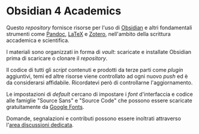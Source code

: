 # Obsidian 4 Academics

Questo *repository* fornisce risorse per l'uso di [Obsidian](https://obsidian.md) e altri fondamentali strumenti come [Pandoc](https://pandoc.org/), [LaTeX](https://www.latex-project.org/) e [Zotero](https://www.zotero.org/), nell'ambito della scrittura accademica e scientifica.

I materiali sono organizzati in forma di *vault*: scaricate e installate Obsidian prima di scaricare o clonare il *repository*.

Il codice di tutti gli *script* contenuti e prodotti da terze parti come *plugin* aggiuntivi, temi ed altre risorse viene controllato ad ogni nuovo *push* ed è da considerarsi affidabile. Ricordatevi però di controllarne l'aggiornamento.

Le impostazioni di *default* cercano di impostare i *font* d'interfaccia e codice alle famiglie "Source Sans" e "Source Code" che possono essere scaricate gratuitamente da [Google Fonts](https://fonts.google.com/?query=source).

Domande, segnalazioni e contributi possono essere inoltrati attraverso l'[area discussioni dedicata](https://github.com/davideriboli/O4A/discussions/categories/area-discussioni-e-messaggi).